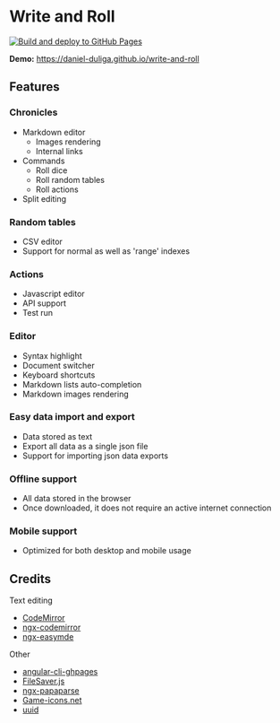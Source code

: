 # Write and Roll

[![Build and deploy to GitHub Pages](https://github.com/daniel-duliga/write-and-roll/actions/workflows/build-and-deploy-dry-run.yml/badge.svg)](https://github.com/daniel-duliga/write-and-roll/actions/workflows/build-and-deploy-dry-run.yml)

**Demo:** https://daniel-duliga.github.io/write-and-roll

## Features

### Chronicles

- Markdown editor
  - Images rendering
  - Internal links
- Commands
    - Roll dice
    - Roll random tables
    - Roll actions
- Split editing

### Random tables

- CSV editor
- Support for normal as well as 'range' indexes

### Actions

- Javascript editor
- API support
- Test run

### Editor

- Syntax highlight
- Document switcher
- Keyboard shortcuts
- Markdown lists auto-completion
- Markdown images rendering

### Easy data import and export

- Data stored as text
- Export all data as a single json file
- Support for importing json data exports

### Offline support

- All data stored in the browser
- Once downloaded, it does not require an active internet connection

### Mobile support

- Optimized for both desktop and mobile usage

## Credits

Text editing
- [CodeMirror](https://github.com/codemirror/CodeMirror)
- [ngx-codemirror](https://github.com/scttcper/ngx-codemirror)
- [ngx-easymde](https://github.com/dmcbane/ngx-easymde)

Other
- [angular-cli-ghpages](https://github.com/angular-schule/angular-cli-ghpages)
- [FileSaver.js](https://github.com/eligrey/FileSaver.js)
- [ngx-papaparse](https://github.com/alberthaff/ngx-papaparse)
- [Game-icons.net](https://game-icons.net/)
- [uuid](https://github.com/uuidjs/uuid)
